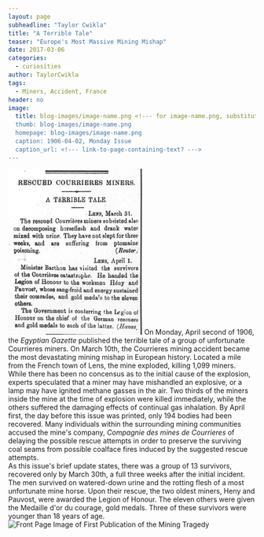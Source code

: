 ```yaml
---
layout: page
subheadline: "Taylor Cwikla"
title: "A Terrible Tale"
teaser: "Europe's Most Massive Mining Mishap"
date: 2017-03-06
categories:
  - curiosities
author: TaylorCwikla
tags:
  - Miners, Accident, France
header: no
image:
  title: blog-images/image-name.png <!--- for image-name.png, substitute name you've given your image file --->
  thumb: blog-images/image-name.png
  homepage: blog-images/image-name.png
  caption: 1906-04-02, Monday Issue
  caption_url: <!--- link-to-page-containing-text? --->
---
```

![Newspaper Clipping of Rescued Courrier Miners](Rescued-Courrieres-Miners.png)
On Monday, April second of 1906, the _Egyptian Gazette_ published the terrible tale of a group of unfortunate Courrieres miners. On March 10th, the Courrieres mining accident became the most devastating mining mishap in European history. Located a mile from the French town of Lens, the mine exploded, killing 1,099 miners. While there has been no concensus as to the initial cause of the explosion, experts speculated that a miner may have mishandled an explosive, or a lamp may have ignited methane gasses in the air.
Two thirds of the miners inside the mine at the time of explosion were killed immediately, while the others suffered the damaging effects of continual gas inhalation. By April first, the day before this issue was printed, only 194 bodies had been recovered. Many individuals within the surrounding mining communities accused the mine's company, _Compagnie des mines de Courrieres_ of delaying the possible rescue attempts in order to preserve the surviving coal seams from possible coalface fires induced by the suggested rescue attempts.  
As this issue's brief update states, there was a group of 13 survivors, recovered only by March 30th, a full three weeks after the initial incident. The men survived on watered-down urine and the rotting flesh of a most unfortunate mine horse. Upon their rescue, the two oldest miners, Heny and Pauvost, were awarded the Legion of Honour. The eleven others were given the Medaille d'or du courage, gold medals. Three of these survivors were younger than 18 years of age.
![Front Page Image of First Publication of the Mining Tragedy](Mines-de-Courrieres)
